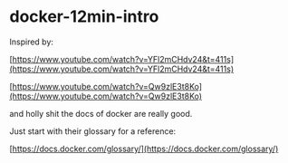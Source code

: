 # docker-12min-intro

Inspired by:

[https://www.youtube.com/watch?v=YFl2mCHdv24&t=411s](https://www.youtube.com/watch?v=YFl2mCHdv24&t=411s)

[https://www.youtube.com/watch?v=Qw9zlE3t8Ko](https://www.youtube.com/watch?v=Qw9zlE3t8Ko)

and holly shit the docs of docker are really good.

Just start with their glossary for a reference:

[https://docs.docker.com/glossary/](https://docs.docker.com/glossary/)
